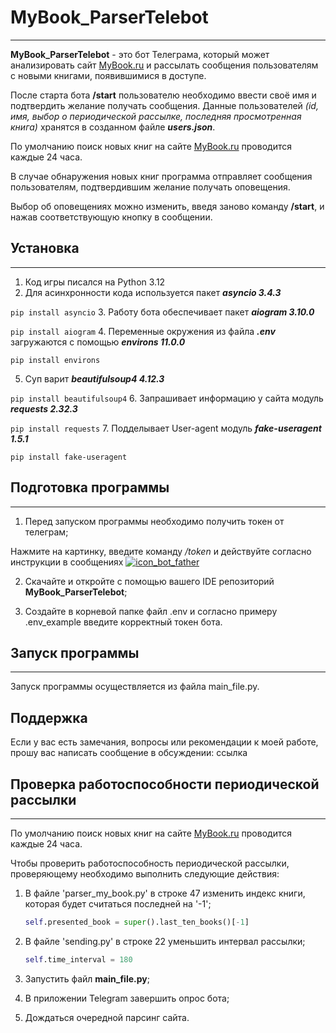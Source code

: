 # MyBook_ParserTelebot
___
**MyBook_ParserTelebot** - это бот Телеграма, 
который может анализировать сайт [MyBook.ru](https://mybook.ru/)
и рассылать сообщения пользователям с новыми книгами, появившимися в доступе.

После старта бота **/start** пользователю необходимо ввести своё имя и подтвердить желание получать сообщения.
Данные пользователей *(id, имя, выбор о периодической рассылке, последняя просмотренная книга)* хранятся в созданном файле ***users.json***.

По умолчанию поиск новых книг на сайте [MyBook.ru](https://mybook.ru/) проводится каждые 24 часа.

В случае обнаружения новых книг программа отправляет сообщения пользователям, 
подтвердившим желание получать оповещения.

Выбор об оповещениях можно изменить, введя заново команду **/start**, и нажав соответствующую кнопку в сообщении.

## Установка
___
1. Код игры писался на Python 3.12
2. Для асинхронности кода используется пакет ***asyncio	3.4.3***

```pip install asyncio```
3. Работу бота обеспечивает пакет ***aiogram	3.10.0***

```pip install aiogram```
4. Переменные окружения из файла ***.env*** загружаются с помощью ***environs	11.0.0***

```pip install environs```

5. Суп варит ***beautifulsoup4	4.12.3***

```pip install beautifulsoup4```
6. Запрашивает информацию у сайта модуль ***requests	2.32.3***

```pip install requests```
7. Подделывает User-agent модуль ***fake-useragent	1.5.1***

```pip install fake-useragent```

## Подготовка программы
___
1. Перед запуском программы необходимо получить токен от телеграм;


Нажмите на картинку, введите команду */token* и действуйте согласно инструкции в сообщениях
[![icon_bot_father](service_file/icon_bot_father.jpg)](https://t.me/botfather)

2. Скачайте и откройте с помощью вашего IDE репозиторий 
**MyBook_ParserTelebot**;

3. Создайте в корневой папке файл .env и согласно примеру .env_example введите корректный токен бота.

## Запуск программы
___
Запуск программы осуществляется из файла main_file.py.

## Поддержка
Если у вас есть замечания, вопросы или рекомендации к моей работе, прошу вас написать сообщение в обсуждении: ссылка

## Проверка работоспособности периодической рассылки
___

По умолчанию поиск новых книг на сайте [MyBook.ru](https://mybook.ru/) проводится каждые 24 часа.

Чтобы проверить работоспособность периодической рассылки, 
проверяющему необходимо выполнить следующие действия:
1. В файле 'parser_my_book.py' в строке 47
    изменить индекс книги, которая будет считаться последней на '-1';
    ```python
    self.presented_book = super().last_ten_books()[-1]
    ```

2. В файле 'sending.py' в строке 22
    уменьшить интервал рассылки;
    ```python
   self.time_interval = 180
   ```
   
3. Запустить файл **main_file.py**;
4. В приложении Telegram завершить опрос бота;
5. Дождаться очередной парсинг сайта.